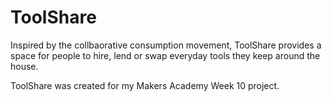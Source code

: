 ToolShare
=========

Inspired by the collbaorative consumption movement, ToolShare provides a space for people to hire, lend or swap everyday tools they keep around the house.

ToolShare was created for my Makers Academy Week 10 project.